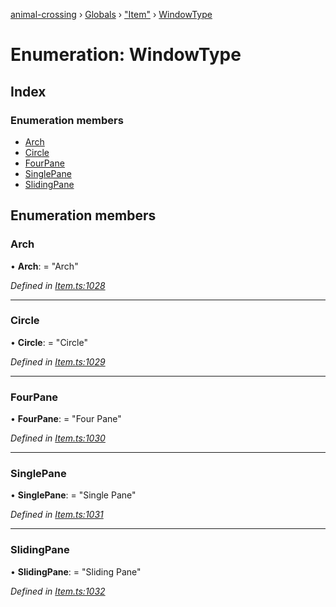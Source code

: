 [animal-crossing](../README.md) › [Globals](../globals.md) › ["Item"](../modules/_item_.md) › [WindowType](_item_.windowtype.md)

# Enumeration: WindowType

## Index

### Enumeration members

* [Arch](_item_.windowtype.md#arch)
* [Circle](_item_.windowtype.md#circle)
* [FourPane](_item_.windowtype.md#fourpane)
* [SinglePane](_item_.windowtype.md#singlepane)
* [SlidingPane](_item_.windowtype.md#slidingpane)

## Enumeration members

###  Arch

• **Arch**: = "Arch"

*Defined in [Item.ts:1028](https://github.com/Norviah/animal-crossing/blob/e9cea70/module/types/Item.ts#L1028)*

___

###  Circle

• **Circle**: = "Circle"

*Defined in [Item.ts:1029](https://github.com/Norviah/animal-crossing/blob/e9cea70/module/types/Item.ts#L1029)*

___

###  FourPane

• **FourPane**: = "Four Pane"

*Defined in [Item.ts:1030](https://github.com/Norviah/animal-crossing/blob/e9cea70/module/types/Item.ts#L1030)*

___

###  SinglePane

• **SinglePane**: = "Single Pane"

*Defined in [Item.ts:1031](https://github.com/Norviah/animal-crossing/blob/e9cea70/module/types/Item.ts#L1031)*

___

###  SlidingPane

• **SlidingPane**: = "Sliding Pane"

*Defined in [Item.ts:1032](https://github.com/Norviah/animal-crossing/blob/e9cea70/module/types/Item.ts#L1032)*
